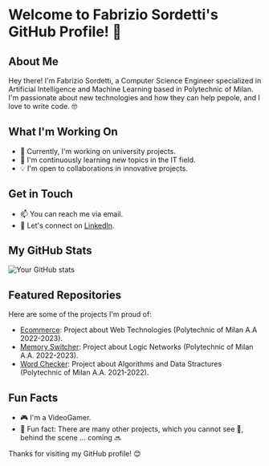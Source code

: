 # Welcome to Fabrizio Sordetti's GitHub Profile! 👋

## About Me

Hey there! I'm Fabrizio Sordetti, a Computer Science Engineer specialized in Artificial Intelligence and Machine Learning based in Polytechnic of Milan. I'm passionate about new technologies and how they can help pepole, and I love to write code. 🤓

## What I'm Working On

- 🚀 Currently, I'm working on university projects.
- 🌱 I'm continuously learning new topics in the IT field.
- 💡 I'm open to collaborations in innovative projects.

## Get in Touch

- 📫 You can reach me via email.
- 💬 Let's connect on [LinkedIn](https://www.linkedin.com/in/fabrizio-sordetti-8418b119b/edit/forms/contact-info/new/).

## My GitHub Stats

![Your GitHub stats](https://github-readme-stats.vercel.app/api?username=FabryDeveloper&show_icons=true&theme=dark)

## Featured Repositories

Here are some of the projects I'm proud of:

- [Ecommerce](https://github.com/FabryDeveloper/Ecommerce.git): Project about Web Technologies (Polytechnic of Milan A.A 2022-2023).
- [Memory Switcher](https://github.com/FabryDeveloper/MemorySwitcher.git): Project about Logic Networks (Polytechnic of Milan A.A. 2022-2023).
- [Word Checker](https://github.com/FabryDeveloper/WordChecker.git): Project about Algorithms and Data Stractures (Polytechnic of Milan A.A. 2021-2022).

## Fun Facts

- 🎮 I'm a VideoGamer.
- 🌟 Fun fact: There are many other projects, which you cannot see 🙈, behind the scene ... coming 🔜

Thanks for visiting my GitHub profile! 😊
